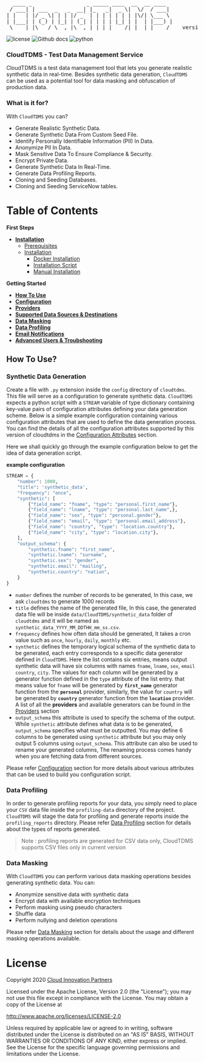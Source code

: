 <pre>
  ____ _                 _ _____ ____  __  __ ____  
 / ___| | ___  _   _  __| |_   _|  _ \|  \/  / ___| 
| |   | |/ _ \| | | |/ _` | | | | | | | |\/| \___ \ 
| |___| | (_) | |_| | (_| | | | | |_| | |  | |___) |
 \____|_|\___/ \__,_|\__,_| |_| |____/|_|  |_|____/    version 0.1
</pre>

![license](https://img.shields.io/badge/license-Apache2-blue) ![Github docs](https://img.shields.io/badge/docs-passing-green) ![python](https://img.shields.io/badge/python-3.6-blue)


### CloudTDMS - Test Data Management Service
CloudTDMS is a test data management tool that lets you generate realistic synthetic data in real-time. Besides synthetic 
data generation, `CloudTDMS` can be used as a potential tool for data masking and obfuscation of production data.

### What is it for?
With `CloudTDMS` you can?
+ Generate Realistic Synthetic Data.
+ Generate Synthetic Data From Custom Seed File.
+ Identify Personally Identifiable Information (PII) In Data.
+ Anonymize PII In Data.
+ Mask Sensitive Data To Ensure Compliance & Security.
+ Encrypt Private Data.
+ Generate Synthetic Data In Real-Time.
+ Generate Data Profiling Reports.
+ Cloning and Seeding Databases.
+ Cloning and Seeding ServiceNow tables.

# Table of Contents

**First Steps**

* **[Installation](docs/installation.md)**
    - [Prerequisites](docs/installation.md#pre-requisite)
    - [Installation](docs/installation.md#installation)
        - [Docker Installation](docs/installation.md#docker-image)
        - [Installation Script](docs/installation.md#installation-script)
        - [Manual Installation](docs/installation.md#manual-installation)
    
**Getting Started**

* **[How To Use](README.md#how-to-use-)**
* **[Configuration](docs/configuration_script.md)**
* **[Providers](docs/providers.md)**
* **[Supported Data Sources & Destinations](docs/data_sources.md)**
* **[Data Masking](docs/data_masking.md)**
* **[Data Profiling](docs/data_profiling.md)**
* **[Email Notifications](docs/email_notify.md)**
* **[Advanced Users & Troubshooting](docs/installation.md#advanced-users--troubleshooting)**



## How To Use?

### Synthetic Data Generation

Create a file with `.py` extension inside the `config` directory of `cloudtdms`. This file will serve as a configuration 
to generate synthetic data. `CloudTDMS` expects a python script with a `STREAM` variable of type dictionary containing key-value 
pairs of configuration attributes defining your data generation scheme. Below is a simple example configuration containing various
configuration attributes that are used to define the data generation process. You can find the details of all the configuration
attributes supported by this version of cloudtdms in the [Configuration Attributes](docs/configuration_script.md) section.

Here we shall quickly go through the example configuration below to get the idea of data generation script.  

**example configuration**
   
```python
STREAM = {
    "number": 1000,
    "title": 'synthetic_data',
    "frequency": "once",
    "synthetic": [
        {"field_name": "fname", "type": "personal.first_name"},
        {"field_name": "lname", "type": "personal.last_name",},
        {"field_name": "sex", "type": "personal.gender"},
        {"field_name": "email", "type": "personal.email_address"},
        {"field_name": "country", "type": "location.country"},
        {"field_name": "city", "type": "location.city"},
    ],
    "output_schema": {
        "synthetic.fname": "first_name",
        "synthetic.lname": "surname",
        "synthetic.sex": "gender",
        "synthetic.email": "mailing",
        "synthetic.country": "nation",
    }
}
```

+ `number` defines the number of records to be generated, In this case, we ask `cloudtdms` to generate 1000 records
+ `title` defines the name of the generated file, In this case, the generated data file will be inside `data/CloudTDMS/synthetic_data` folder of 
          `cloudtdms` and it will be named as `synthetic_data_YYYY_MM_DDTHH_mm_ss.csv`.
+ `frequency` defines how often data should be generated, It takes a cron value such as `once`, `hourly`, `daily`, `monthly` etc.
+ `synthetic` defines the temporary logical schema of the synthetic data to be generated, each entry corresponds to a specific data generator defined in `CloudTDMS`. Here 
           the list contains six entries, means output synthetic data will have six columns with names `fname`, `lname`, `sex`, `email`
           `country`, `city`. The values for each column will be generated by a generator function defined in the `type` attribute
           of the list entry. that means value for `fname` will be generated by **`first_name`** generator function from the 
           **`personal`** provider, similarly, the value for `country` will be generated by **`country`** generator function from the
           **`location`** provider. A list of all the **providers** and available generators can be found in the [Providers](docs/providers.md) section
+ `output_schema` this attribute is used to specify the schema of the output. While `synthetic` attribute defines what data is to be generated, 
                  `output_schema` specifies what must be outputted. You may define 6 columns to be generated using `synthetic` attribute but
                  you may only output 5 columns using `output_schema`. This attribute can also be used to rename your generated columns, The renaming
                  process comes handy when you are fetching data from different sources. 
                  
Please refer [Configuration](docs/configuration_script.md) section for more details about various attributes that can be used
to build you configuration script.                                    
                   
### Data Profiling

In order to generate profiling reports for your data, you simply need to place your `CSV` data file inside the `profiling-data`
directory of the project. `CloudTDMS` will stage the data for profiling and generate reports inside the `profiling_reports`
directory. Please refer [Data Profiling](docs/data_profiling.md) section for details about the types of reports generated.

>Note : profiling reports are generated for CSV data only, CloudTDMS supports CSV files only in current version

### Data Masking

With `CloudTDMS` you can perform various data masking operations besides generating synthetic data. You can:

+ Anonymize sensitive data with synthetic data
+ Encrypt data with available encryption techniques
+ Perform masking using pseudo characters
+ Shuffle data
+ Perform nullying and deletion operations

Please refer [Data Masking](docs/data_masking.md) section for details about the usage and different masking operations available.

# License
Copyright 2020 [Cloud Innovation Partners](http://cloudinp.com)

Licensed under the Apache License, Version 2.0 (the "License");
you may not use this file except in compliance with the License.
You may obtain a copy of the License at

   http://www.apache.org/licenses/LICENSE-2.0

Unless required by applicable law or agreed to in writing, software
distributed under the License is distributed on an "AS IS" BASIS,
WITHOUT WARRANTIES OR CONDITIONS OF ANY KIND, either express or implied.
See the License for the specific language governing permissions and
limitations under the License.
